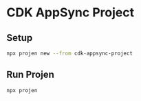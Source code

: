 # CDK AppSync Project

## Setup

```bash
npx projen new --from cdk-appsync-project
```

## Run Projen

```bash
npx projen
```